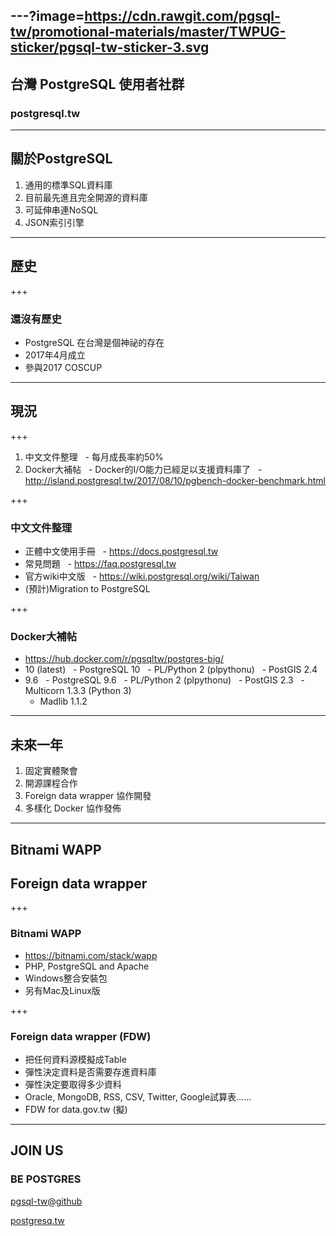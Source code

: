 ---?image=https://cdn.rawgit.com/pgsql-tw/promotional-materials/master/TWPUG-sticker/pgsql-tw-sticker-3.svg
---

## 台灣 PostgreSQL 使用者社群
### postgresql.tw

---

## 關於PostgreSQL
1. 通用的標準SQL資料庫
2. 目前最先進且完全開源的資料庫
3. 可延伸串連NoSQL
4. JSON索引引擎

---

## 歷史

+++

### 還沒有歷史

- PostgreSQL 在台灣是個神祕的存在
- 2017年4月成立
- 參與2017 COSCUP

---

## 現況

+++

1. 中文文件整理
   - 每月成長率約50%
2. Docker大補帖
   - Docker的I/O能力已經足以支援資料庫了
   - http://island.postgresql.tw/2017/08/10/pgbench-docker-benchmark.html

+++

### 中文文件整理

- 正體中文使用手冊
   - https://docs.postgresql.tw
- 常見問題
   - https://faq.postgresql.tw
- 官方wiki中文版
   - https://wiki.postgresql.org/wiki/Taiwan
- (預計)Migration to PostgreSQL

+++

### Docker大補帖

- https://hub.docker.com/r/pgsqltw/postgres-big/
- 10 (latest)
   - PostgreSQL 10
   - PL/Python 2 (plpythonu)
   - PostGIS 2.4
- 9.6
   - PostgreSQL 9.6
   - PL/Python 2 (plpythonu)
   - PostGIS 2.3
   - Multicorn 1.3.3 (Python 3)
   - Madlib 1.1.2

---

## 未來一年
1. 固定實體聚會
2. 開源課程合作
3. Foreign data wrapper 協作開發
4. 多樣化 Docker 協作發佈

---

## Bitnami WAPP
## Foreign data wrapper

+++

### Bitnami WAPP
- https://bitnami.com/stack/wapp
- PHP, PostgreSQL and Apache
- Windows整合安裝包
- 另有Mac及Linux版

+++

### Foreign data wrapper (FDW)
- 把任何資料源模擬成Table
- 彈性決定資料是否需要存進資料庫
- 彈性決定要取得多少資料
- Oracle, MongoDB, RSS, CSV, Twitter, Google試算表......
- FDW for data.gov.tw (擬)

---

## JOIN US
### BE POSTGRES
[pgsql-tw@github](https://github.com/pgsql-tw)

[postgresq.tw](https://postgresql.tw)
